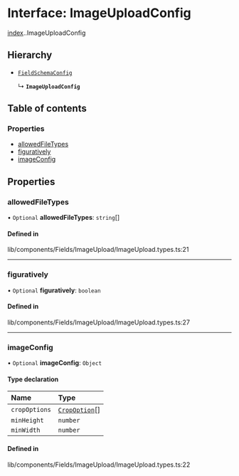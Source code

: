 # Interface: ImageUploadConfig

[index](../wiki/index).[<internal>](../wiki/index.%3Cinternal%3E).ImageUploadConfig

## Hierarchy

- [`FieldSchemaConfig`](../wiki/index.%3Cinternal%3E#fieldschemaconfig)

  ↳ **`ImageUploadConfig`**

## Table of contents

### Properties

- [allowedFileTypes](../wiki/index.%3Cinternal%3E.ImageUploadConfig#allowedfiletypes)
- [figuratively](../wiki/index.%3Cinternal%3E.ImageUploadConfig#figuratively)
- [imageConfig](../wiki/index.%3Cinternal%3E.ImageUploadConfig#imageconfig)

## Properties

### allowedFileTypes

• `Optional` **allowedFileTypes**: `string`[]

#### Defined in

lib/components/Fields/ImageUpload/ImageUpload.types.ts:21

___

### figuratively

• `Optional` **figuratively**: `boolean`

#### Defined in

lib/components/Fields/ImageUpload/ImageUpload.types.ts:27

___

### imageConfig

• `Optional` **imageConfig**: `Object`

#### Type declaration

| Name | Type |
| :------ | :------ |
| `cropOptions` | [`CropOption`](../wiki/index.%3Cinternal%3E.CropOption)[] |
| `minHeight` | `number` |
| `minWidth` | `number` |

#### Defined in

lib/components/Fields/ImageUpload/ImageUpload.types.ts:22
